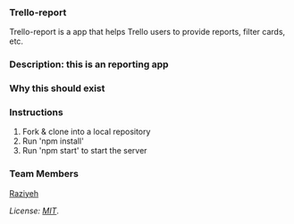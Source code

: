 
### Trello-report
Trello-report is a app that  helps Trello users to provide reports, filter cards, etc.

### Description: this is an reporting app


### Why this should exist

### Instructions
1. Fork & clone into a local repository
2. Run 'npm install'
3. Run 'npm start' to start the server

### Team Members
[Raziyeh](https://github.com/Raziyehbazargan)


*License: [MIT](https://opensource.org/licenses/MIT)*.
